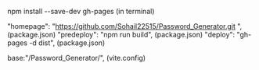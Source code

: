 npm install --save-dev gh-pages (in terminal)

"homepage": "https://github.com/Sohail22515/Password_Generator.git ", (package.json)
"predeploy": "npm run build",  (package.json)
"deploy": "gh-pages -d dist",  (package.json)


base:"/Password_Generator/", (vite.config)
